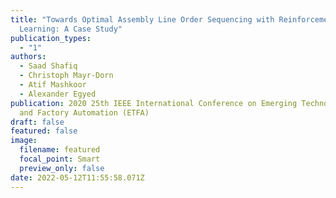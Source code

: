 ```yaml
---
title: "Towards Optimal Assembly Line Order Sequencing with Reinforcement
  Learning: A Case Study"
publication_types:
  - "1"
authors:
  - Saad Shafiq
  - Christoph Mayr-Dorn
  - Atif Mashkoor
  - Alexander Egyed
publication: 2020 25th IEEE International Conference on Emerging Technologies
  and Factory Automation (ETFA)
draft: false
featured: false
image:
  filename: featured
  focal_point: Smart
  preview_only: false
date: 2022-05-12T11:55:58.071Z
---
```

